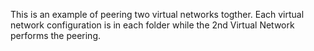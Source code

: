 This is an example of peering two virtual networks togther. Each virtual network configuration is in each folder while the 2nd Virtual Network performs the peering. 